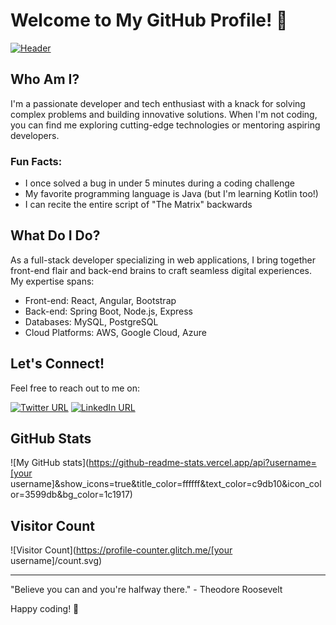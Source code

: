 # Welcome to My GitHub Profile! 🚀

[![Header](https://c.tenor.com/0zqfQpUd3eIAAAAM/doge-dancing.gif)]()

## Who Am I?

I'm a passionate developer and tech enthusiast with a knack for solving complex problems and building innovative solutions. When I'm not coding, you can find me exploring cutting-edge technologies or mentoring aspiring developers.

### Fun Facts:

- I once solved a bug in under 5 minutes during a coding challenge
- My favorite programming language is Java (but I'm learning Kotlin too!)
- I can recite the entire script of "The Matrix" backwards

## What Do I Do?

As a full-stack developer specializing in web applications, I bring together front-end flair and back-end brains to craft seamless digital experiences. My expertise spans:

- Front-end: React, Angular, Bootstrap
- Back-end: Spring Boot, Node.js, Express
- Databases: MySQL, PostgreSQL
- Cloud Platforms: AWS, Google Cloud, Azure

## Let's Connect!

Feel free to reach out to me on:

[![Twitter URL](https://img.shields.io/twitter/follow/piyushontwt.svg?style=social&label=Follow)](https://twitter.com/piyushontwt)
[![LinkedIn URL](https://img.shields.io/badge/Connect-Directly-blue.svg?style=social&logo=linkedin&logoColor=blue&link=https://www.linkedin.com/in/piyushg0707)](https://www.linkedin.com/in/piyushg0707)

## GitHub Stats

![My GitHub stats](https://github-readme-stats.vercel.app/api?username=[your username]&show_icons=true&title_color=ffffff&text_color=c9db10&icon_color=3599db&bg_color=1c1917)

## Visitor Count

![Visitor Count](https://profile-counter.glitch.me/[your username]/count.svg)

---

"Believe you can and you're halfway there." - Theodore Roosevelt

Happy coding! 🎉
